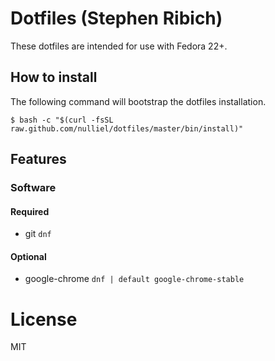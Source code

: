 # Dotfiles (Stephen Ribich)

These dotfiles are intended for use with Fedora 22+.

## How to install
The following command will bootstrap the dotfiles installation.

    $ bash -c "$(curl -fsSL raw.github.com/nulliel/dotfiles/master/bin/install)"

## Features

### Software

#### Required
- git ```dnf```

#### Optional
- google-chrome ```dnf | default google-chrome-stable```

# License
MIT
